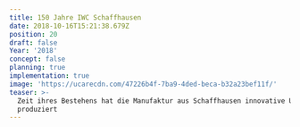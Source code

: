 ```yaml
---
title: 150 Jahre IWC Schaffhausen
date: 2018-10-16T15:21:38.679Z
position: 20
draft: false
Year: '2018'
concept: false
planning: true
implementation: true
image: 'https://ucarecdn.com/47226b4f-7ba9-4ded-beca-b32a23bef11f/'
teaser: >-
  Zeit ihres Bestehens hat die Manufaktur aus Schaffhausen innovative Uhren
  produziert
---
```



